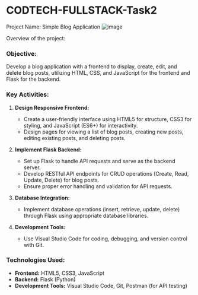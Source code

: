 # CODTECH-FULLSTACK-Task2
Project Name: Simple Blog Application
![image](https://github.com/user-attachments/assets/81194462-a779-472a-86aa-396f1eced741)

Overview of the project:
### Objective:
Develop a blog application with a frontend to display, create, edit, and delete blog posts, utilizing HTML, CSS, and JavaScript for the frontend and Flask for the backend.

### Key Activities:
1. **Design Responsive Frontend:**
   - Create a user-friendly interface using HTML5 for structure, CSS3 for styling, and JavaScript (ES6+) for interactivity.
   - Design pages for viewing a list of blog posts, creating new posts, editing existing posts, and deleting posts.

2. **Implement Flask Backend:**
   - Set up Flask to handle API requests and serve as the backend server.
   - Develop RESTful API endpoints for CRUD operations (Create, Read, Update, Delete) for blog posts.
   - Ensure proper error handling and validation for API requests.

3. **Database Integration:**
   - Implement database operations (insert, retrieve, update, delete) through Flask using appropriate database libraries.
4. **Development Tools:**
   - Use Visual Studio Code for coding, debugging, and version control with Git.

### Technologies Used:
- **Frontend:** HTML5, CSS3, JavaScript 
- **Backend:** Flask (Python)
- **Development Tools:** Visual Studio Code, Git, Postman (for API testing)
